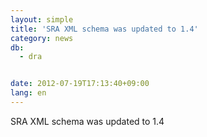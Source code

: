 ```yaml
---
layout: simple
title: 'SRA XML schema was updated to 1.4'
category: news
db:
  - dra


date: 2012-07-19T17:13:40+09:00
lang: en
---
```


SRA XML schema was updated to 1.4
